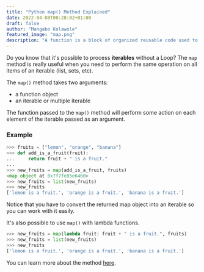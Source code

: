 ```yaml
---
title: "Python map() Method Explained"
date: 2022-04-08T00:28:02+01:00
draft: false
author: "Mangabo Kolawole"
featured_image: "map.png"
description: "A function is a block of organized reusable code used to perform a single action.🚀"
---
```


Do you know that it's possible to process **iterables** without a Loop? The `map` method is really useful when you need to perform the same operation on all items of an iterable (list, sets, etc).

The `map()` method takes two arguments: 
- a function object
- an iterable or multiple iterable

The function passed to the `map()` method will perform some action on each element of the iterable passed as an argument.

### Example

```python
>>> fruits = ["lemon", "orange", "banana"]
>>> def add_is_a_fruit(fruit):
...     return fruit + " is a fruit."
...
>>> new_fruits = map(add_is_a_fruit, fruits)
<map object at 0x7f7fe85e6460>
>>> new_fruits = list(new_fruits)
>>> new_fruits
['lemon is a fruit.', 'orange is a fruit.', 'banana is a fruit.']
```

Notice that you have to convert the returned map object into an iterable so you can work with it easily.

It's also possible to use `map()` with lambda functions. 

```python
>>> new_fruits = map(lambda fruit: fruit + " is a fruit.", fruits)
>>> new_fruits = list(new_fruits)
>>> new_fruits
['lemon is a fruit.', 'orange is a fruit.', 'banana is a fruit.']
```

You can learn more about the method [here](https://docs.python.org/3/library/functions.html#map).
